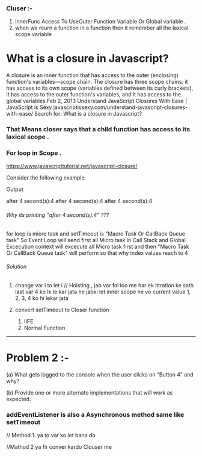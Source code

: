 ### Cluser :- 
1. innerFunc Access To UseOuter Function Variable Or Global variable .
2. when we reurn a function in a function then it remember all the laxical scope variable 

# What is a closure in Javascript?
A closure is an inner function that has access to the outer (enclosing) function's variables—scope chain. The closure has three scope chains: it has access to its own scope (variables defined between its curly brackets), it has access to the outer function's variables, and it has access to the global variables.Feb 2, 2013
Understand JavaScript Closures With Ease | JavaScript is Sexy
javascriptissexy.com/understand-javascript-closures-with-ease/
Search for: What is a closure in Javascript?


### That Means closer says that a child function has access to its laxical scope . 
<script>
function x (){
    const a =7
    function y(){
        console.log(a)
    }
    return y;
}

const z = x()
console.log(z) 
//this will print below function 
ƒ y(){
        console.log(a)
    }
// but once we z() it will print 7 why ?? JS engin already invoked const a =7 and there no existence of a . But still its printing 7 . Because this z is not normal function its closer function which holds Laxical Scope . 
z() //will print 7 
</script>


### For loop in Scope  . 
https://www.javascripttutorial.net/javascript-closure/

Consider the following example:

<script>
for (var index = 1; index <= 3; index++) {
    setTimeout(function () {
        console.log('after ' + index + ' second(s):' + index);
    }, index * 1000);
}
</script>
Output

after 4 second(s):4
after 4 second(s):4
after 4 second(s):4

###### Why its printing "after 4 second(s):4" ???
for loop is micro task and setTimeout is "Macro Task Or CallBack Queue task" 
So Event Loop will send first all Micro task in Call Stack and Global Excecution context will excecute all Micro task first and then "Macro Task Or CallBack Queue task" will perform so that why index values reach to 4 

###### Solution 

1. change var i to let i // Hoisting , jab var fol loo me har ek ittration ke sath last var 4 ko hi le kar jata he jabki let inner scope he vo current value 1, 2, 3, 4 ko hi lekar jata 

2. convert setTimeout to Closer function 
    1. IIFE 
    2. Normal Function 

<script>
for (var index = 1; index <= 3; index++) {
    // 1. IIFE 
    /*(function (index) {
        setTimeout(function () {
            console.log('after ' + index + ' second(s):' + index);
        }, index * 1000);
    })(index);*/
    
    // 2. Normal Function 
    function test(index) {
        setTimeout(function () {
            console.log('after ' + index + ' second(s):' + index);
        }, index * 1000);
    }
    test(index);
}
</script>
-----------------------------------------------------------------------------------------------------------


# Problem 2 :- 
<script>

for (var i = 0; i < 5; i++) {
  var btn = document.createElement('button');
  btn.appendChild(document.createTextNode('Button ' + i));
  btn.addEventListener('click', function(){ console.log(i); });
  document.body.appendChild(btn);
}
</script>


(a) What gets logged to the console when the user clicks on “Button 4” and why?

(b) Provide one or more alternate implementations that will work as expected.

### addEventListener is also a Asynchronous method same like setTimeout 

// Method 1.  ya to var ko let bana do 

//Mathod 2 ya fir conver kardo Clouser me 
<script>
for (var i = 0; i < 5; i++) {
  var btn = document.createElement('button');
  btn.appendChild(document.createTextNode('Button ' + i));
  (function (i) {
    btn.addEventListener('click', function() { console.log(i); });
  })(i);
  document.body.appendChild(btn);
}
</script>
